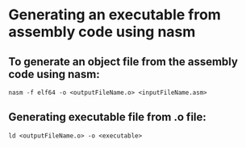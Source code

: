# Generating an executable from assembly code using nasm

## To generate an object file from the assembly code using nasm:
```
nasm -f elf64 -o <outputFileName.o> <inputFileName.asm>
```

## Generating executable file from .o file:
```
ld <outputFileName.o> -o <executable>
```

